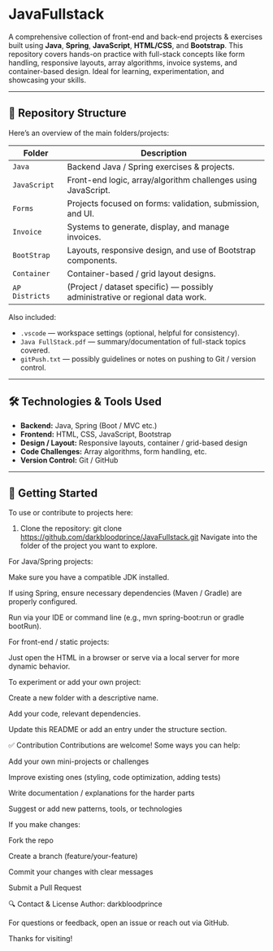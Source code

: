 # JavaFullstack

A comprehensive collection of front-end and back-end projects & exercises built using **Java**, **Spring**, **JavaScript**, **HTML/CSS**, and **Bootstrap**. This repository covers hands-on practice with full-stack concepts like form handling, responsive layouts, array algorithms, invoice systems, and container-based design. Ideal for learning, experimentation, and showcasing your skills.

---

## 📂 Repository Structure

Here’s an overview of the main folders/projects:

| Folder | Description |
|--------|-------------|
| `Java` | Backend Java / Spring exercises & projects. |
| `JavaScript` | Front-end logic, array/algorithm challenges using JavaScript. |
| `Forms` | Projects focused on forms: validation, submission, and UI. |
| `Invoice` | Systems to generate, display, and manage invoices. |
| `BootStrap` | Layouts, responsive design, and use of Bootstrap components. |
| `Container` | Container-based / grid layout designs. |
| `AP Districts` | (Project / dataset specific) — possibly administrative or regional data work. |

Also included:

- `.vscode` — workspace settings (optional, helpful for consistency).  
- `Java FullStack.pdf` — summary/documentation of full-stack topics covered.  
- `gitPush.txt` — possibly guidelines or notes on pushing to Git / version control.

---

## 🛠 Technologies & Tools Used

- **Backend:** Java, Spring (Boot / MVC etc.)  
- **Frontend:** HTML, CSS, JavaScript, Bootstrap  
- **Design / Layout:** Responsive layouts, container / grid-based design  
- **Code Challenges:** Array algorithms, form handling, etc.  
- **Version Control:** Git / GitHub

---

## 🚀 Getting Started

To use or contribute to projects here:

1. Clone the repository:
   git clone https://github.com/darkbloodprince/JavaFullstack.git
Navigate into the folder of the project you want to explore.

For Java/Spring projects:

Make sure you have a compatible JDK installed.

If using Spring, ensure necessary dependencies (Maven / Gradle) are properly configured.

Run via your IDE or command line (e.g., mvn spring-boot:run or gradle bootRun).

For front-end / static projects:

Just open the HTML in a browser or serve via a local server for more dynamic behavior.

To experiment or add your own project:

Create a new folder with a descriptive name.

Add your code, relevant dependencies.

Update this README or add an entry under the structure section.

✅ Contribution
Contributions are welcome! Some ways you can help:

Add your own mini-projects or challenges

Improve existing ones (styling, code optimization, adding tests)

Write documentation / explanations for the harder parts

Suggest or add new patterns, tools, or technologies

If you make changes:

Fork the repo

Create a branch (feature/your-feature)

Commit your changes with clear messages

Submit a Pull Request

🔍 Contact & License
Author: darkbloodprince

For questions or feedback, open an issue or reach out via GitHub.

Thanks for visiting!